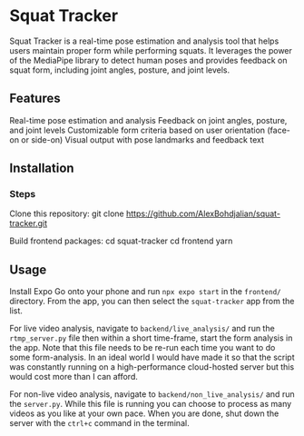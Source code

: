 # Squat Tracker
Squat Tracker is a real-time pose estimation and analysis tool that helps users maintain proper form while performing squats. It leverages the power of the MediaPipe library to detect human poses and provides feedback on squat form, including joint angles, posture, and joint levels.

## Features
Real-time pose estimation and analysis
Feedback on joint angles, posture, and joint levels
Customizable form criteria based on user orientation (face-on or side-on)
Visual output with pose landmarks and feedback text

## Installation

### Steps
Clone this repository:
git clone https://github.com/AlexBohdjalian/squat-tracker.git

Build frontend packages:
cd squat-tracker
cd frontend
yarn

## Usage
Install Expo Go onto your phone and run `npx expo start` in the `frontend/` directory.
From the app, you can then select the `squat-tracker` app from the list.

For live video analysis, navigate to `backend/live_analysis/` and run the `rtmp_server.py` file then within a short time-frame, start the form analysis in the app. Note that this file needs to be re-run each time you want to do some form-analysis. In an ideal world I would have made it so that the script was constantly running on a high-performance cloud-hosted server but this would cost more than I can afford.

For non-live video analysis, navigate to `backend/non_live_analysis/` and run the `server.py`. While this file is running you can choose to process as many videos as you like at your own pace. When you are done, shut down the server with the `ctrl+c` command in the terminal.
